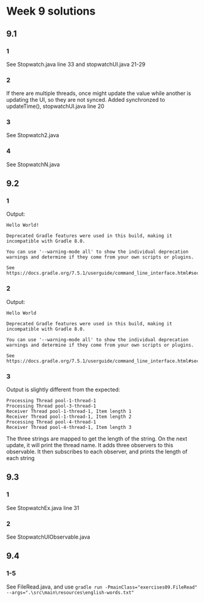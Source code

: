 # Week 9 solutions

## 9.1

### 1

See Stopwatch.java line 33 and stopwatchUI.java 21-29

### 2

If there are multiple threads, once might update the value while another is updating the UI, so they are not synced. Added synchronzed to updateTime(), stopwatchUI.java line 20

### 3

See Stopwatch2.java

### 4

See StopwatchN.java

## 9.2

### 1

Output:

```
Hello World!

Deprecated Gradle features were used in this build, making it incompatible with Gradle 8.0.

You can use '--warning-mode all' to show the individual deprecation warnings and determine if they come from your own scripts or plugins.

See https://docs.gradle.org/7.5.1/userguide/command_line_interface.html#sec:command_line_warnings
```

### 2

Output:

```
Hello World

Deprecated Gradle features were used in this build, making it incompatible with Gradle 8.0.

You can use '--warning-mode all' to show the individual deprecation warnings and determine if they come from your own scripts or plugins.

See https://docs.gradle.org/7.5.1/userguide/command_line_interface.html#sec:command_line_warnings
```

### 3

Output is slightly different from the expected:

```
Processing Thread pool-1-thread-1
Processing Thread pool-3-thread-1
Receiver Thread pool-1-thread-1, Item length 1
Receiver Thread pool-1-thread-1, Item length 2
Processing Thread pool-4-thread-1
Receiver Thread pool-4-thread-1, Item length 3
```

The three strings are mapped to get the length of the string. On the next update, it will print the thread name. It adds three observers to this observable.
It then subscribes to each observer, and prints the length of each string

## 9.3

### 1

See StopwatchEx.java line 31

### 2

See StopwatchUIObservable.java


## 9.4

### 1-5

See FileRead.java, and use ```gradle run -PmainClass="exercises09.FileRead" --args=".\src\main\resources\english-words.txt"```